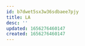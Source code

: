 ```yaml
---
id: b7dwet5sx3w36sdbaee7pjy
title: LA
desc: ''
updated: 1656276460147
created: 1656276460147
---
```


